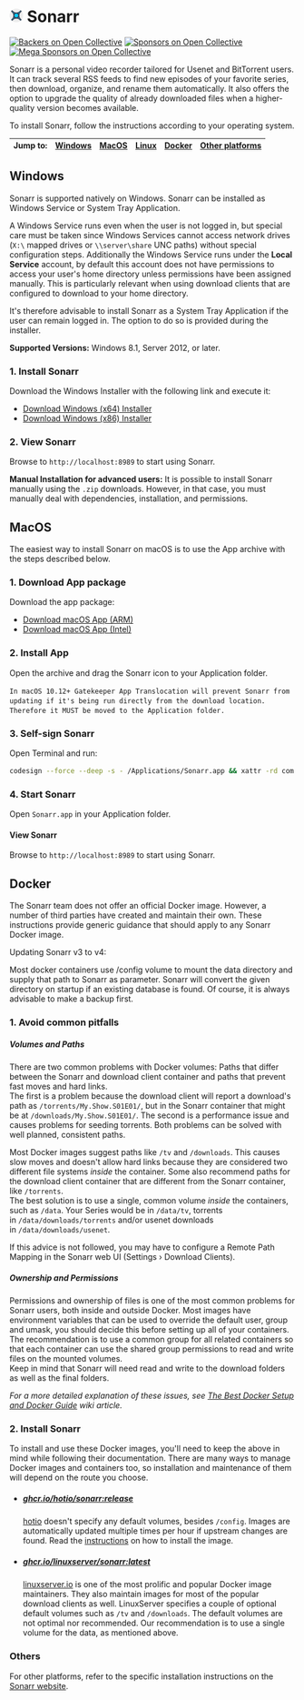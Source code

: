 # <img width="24px" src="./Logo/256.png" alt="Sonarr"></img> Sonarr

[![Backers on Open Collective](https://opencollective.com/Sonarr/backers/badge.svg)](#backers)
[![Sponsors on Open Collective](https://opencollective.com/Sonarr/sponsors/badge.svg)](#sponsors)
[![Mega Sponsors on Open Collective](https://opencollective.com/Sonarr/megasponsors/badge.svg)](#mega-sponsors)

Sonarr is a personal video recorder tailored for Usenet and BitTorrent users. It can track several RSS feeds to find new episodes of your favorite series, then download, organize, and rename them automatically. It also offers the option to upgrade the quality of already downloaded files when a higher-quality version becomes available.


To install Sonarr, follow the instructions according to your operating system.


| Jump to: | [Windows](https://github.com/SonarrPVR/Sonarr?tab=readme-ov-file#Windows) |[MacOS](https://github.com/SonarrPVR/Sonarr?tab=readme-ov-file#MacOS) | [Linux](https://sonarr.tv/#downloads-linux) | [Docker](https://github.com/SonarrPVR/Sonarr#Docker) | [Other platforms](https://sonarr.tv/#downloads-linux) |
| :--- | :---: | :---: | :---: | :---: | :---: |


## Windows

Sonarr is supported natively on Windows. Sonarr can be installed as Windows Service or System Tray Application.

A Windows Service runs even when the user is not logged in, but special care must be taken since Windows Services cannot access network drives (`X:\` mapped drives or `\\server\share` UNC paths) without special configuration steps.
Additionally the Windows Service runs under the **Local Service** account, by default this account does not have permissions to access your user's home directory unless permissions have been assigned manually. This is particularly relevant when using download clients that are configured to download to your home directory.

It's therefore advisable to install Sonarr as a System Tray Application if the user can remain logged in. The option to do so is provided during the installer.

**Supported Versions:** Windows 8.1, Server 2012, or later.

### 1. Install Sonarr
Download the Windows Installer with the following link and execute it:
   - [Download Windows (x64) Installer](https://github.com/SonarrPVR/Sonarr/releases/download/4.0.11.2680/Sonarr.main.4.0.11.2680.win-x64-installer.exe)
   - [Download Windows (x86) Installer](https://github.com/SonarrPVR/Sonarr/releases/download/4.0.11.2680/Sonarr.main.4.0.11.2680.win-x86-installer.exe)

### 2. View Sonarr
Browse to `http://localhost:8989` to start using Sonarr.

**Manual Installation for advanced users:** It is possible to install Sonarr manually using the `.zip` downloads. However, in that case, you must manually deal with dependencies, installation, and permissions.

## MacOS
The easiest way to install Sonarr on macOS is to use the App archive with the steps described below.

### 1. Download App package
Download the app package:
   - [Download macOS App (ARM)](https://services.sonarr.tv/v1/download/main/latest?version=4&os=macos&arch=arm64&installer=true)
   - [Download macOS App (Intel)](https://services.sonarr.tv/v1/download/main/latest?version=4&os=macos&arch=x64&installer=true)

### 2. Install App
Open the archive and drag the Sonarr icon to your Application folder.

`In macOS 10.12+ Gatekeeper App Translocation will prevent Sonarr from updating if it's being run directly from the download location. Therefore it MUST be moved to the Application folder.`

### 3. Self-sign Sonarr
Open Terminal and run:
   ```bash
   codesign --force --deep -s - /Applications/Sonarr.app && xattr -rd com.apple.quarantine /Applications/Sonarr.app
   ```

### 4. Start Sonarr
Open `Sonarr.app` in your Application folder.

#### View Sonarr
Browse to `http://localhost:8989` to start using Sonarr.

## Docker

The Sonarr team does not offer an official Docker image. However, a number of third parties have created and maintain their own.
These instructions provide generic guidance that should apply to any Sonarr Docker image.

Updating Sonarr v3 to v4:

Most docker containers use /config volume to mount the data directory and supply that path to Sonarr as parameter. Sonarr will convert the given directory on startup if an existing database is found. Of course, it is always advisable to make a backup first.

### 1. Avoid common pitfalls
##### Volumes and Paths

There are two common problems with Docker volumes: Paths that differ between the Sonarr and download client container and paths that prevent fast moves and hard links.  
The first is a problem because the download client will report a download's path as `/torrents/My.Show.S01E01/`, but in the Sonarr container that might be at `/downloads/My.Show.S01E01/`. The second is a performance issue and causes problems for seeding torrents. Both problems can be solved with well planned, consistent paths.

Most Docker images suggest paths like `/tv` and `/downloads`. This causes slow moves and doesn't allow hard links because they are considered two different file systems _inside_ the container. Some also recommend paths for the download client container that are different from the Sonarr container, like `/torrents`.  
The best solution is to use a single, common volume _inside_ the containers, such as `/data`. Your Series would be in `/data/tv`, torrents in `/data/downloads/torrents` and/or usenet downloads in `/data/downloads/usenet`.

If this advice is not followed, you may have to configure a Remote Path Mapping in the Sonarr web UI (Settings › Download Clients).

##### Ownership and Permissions

Permissions and ownership of files is one of the most common problems for Sonarr users, both inside and outside Docker. Most images have environment variables that can be used to override the default user, group and umask, you should decide this before setting up all of your containers. The recommendation is to use a common group for all related containers so that each container can use the shared group permissions to read and write files on the mounted volumes.  
Keep in mind that Sonarr will need read and write to the download folders as well as the final folders.

_For a more detailed explanation of these issues, see [The Best Docker Setup and Docker Guide](https://wiki.servarr.com/docker-guide) wiki article._

### 2. Install Sonarr

To install and use these Docker images, you'll need to keep the above in mind while following their documentation. There are many ways to manage Docker images and containers too, so installation and maintenance of them will depend on the route you choose.

- ##### [ghcr.io/hotio/sonarr:release](https://ghcr.io/hotio/sonarr:latest)
    
    [hotio](https://hotio.dev/) doesn't specify any default volumes, besides `/config`. Images are automatically updated multiple times per hour if upstream changes are found. Read the [instructions](https://hotio.dev/containers/sonarr) on how to install the image.
    
- ##### [ghcr.io/linuxserver/sonarr:latest](https://ghcr.io/linuxserver/sonarr:latest)
    
    [linuxserver.io](https://www.linuxserver.io/) is one of the most prolific and popular Docker image maintainers. They also maintain images for most of the popular download clients as well. LinuxServer specifies a couple of optional default volumes such as `/tv` and `/downloads`. The default volumes are not optimal nor recommended. Our recommendation is to use a single volume for the data, as mentioned above.


### Others
For other platforms, refer to the specific installation instructions on the [Sonarr website](https://sonarr.tv).

